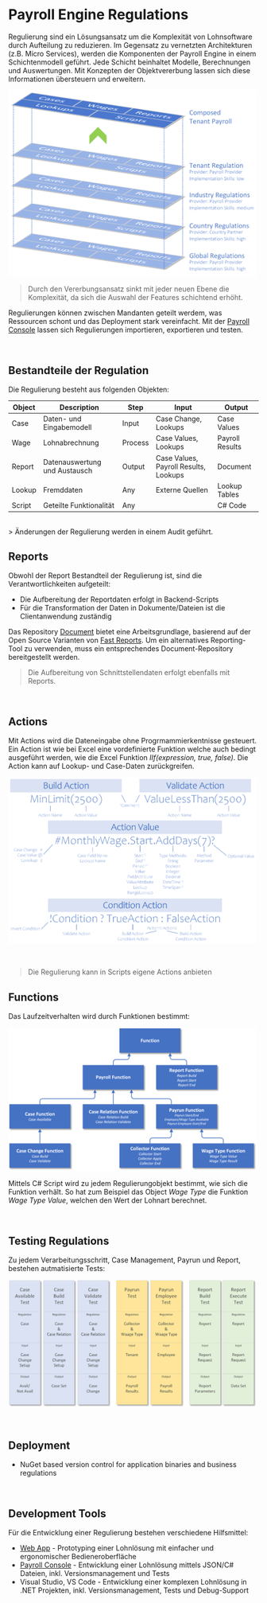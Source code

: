 # Payroll Engine Regulations
Regulierung sind ein Lösungsansatz um die Komplexität von Lohnsoftware durch Aufteilung zu reduzieren. Im Gegensatz zu vernetzten Architekturen (z.B. Micro Services), werden die Komponenten der Payroll Engine in einem Schichtenmodell geführt. Jede Schicht beinhaltet Modelle, Berechnungen und Auswertungen. Mit Konzepten der Objektvererbung lassen sich diese Informationen übersteuern und erweitern.

<p>
  <img src="Images\PayrollRegulations.png" style="max-width: 500px" alt="Payroll Regulations">
</p>

> Durch den Vererbungsansatz sinkt mit jeder neuen Ebene die Komplexität, da sich die Auswahl der Features schichtend erhöht.

Regulierungen können zwischen Mandanten geteilt werdem, was Ressourcen schont und das Deployment stark vereinfacht. Mit der [Payroll Console](https://github.com/Payroll-Engine/PayrollEngine.PayrollConsole) lassen sich Regulierungen importieren, exportieren und testen.

<br/>

## Bestandteile der Regulation
Die Regulierung besteht aus folgenden Objekten:

| Object    | Description                            | Step    | Input                  | Output          |
|--|--|--|--|--|
| Case      | Daten- und Eingabemodell               | Input   | Case Change, Lookups   | Case Values     |
| Wage      | Lohnabrechnung                         | Process | Case Values, Lookups   | Payroll Results |
| Report    | Datenauswertung und Austausch          | Output  | Case Values, Payroll Results, Lookups | Document |
| Lookup    | Fremddaten                             | Any     | Externe Quellen        | Lookup Tables   |
| Script    | Geteilte Funktionalität                | Any     |                        | C# Code         |
<br/>
> Änderungen der Regulierung werden in einem Audit geführt.

## Reports
Obwohl der Report Bestandteil der Regulierung ist, sind die Verantwortlichkeiten aufgeteilt:
- Die Aufbereitung der Reportdaten erfolgt in Backend-Scripts
- Für die Transformation der Daten in Dokumente/Dateien ist die Clientanwendung zuständig

Das Repository [Document](https://github.com/Payroll-Engine/PayrollEngine.Document) bietet eine Arbeitsgrundlage, basierend auf der Open Source Varianten von [Fast Reports](https://github.com/FastReports). Um ein alternatives Reporting-Tool zu verwenden, muss ein entsprechendes Document-Repository bereitgestellt werden.

> Die Aufbereitung von Schnittstellendaten erfolgt ebenfalls mit Reports.

<br/>

## Actions
Mit Actions wird die Dateneingabe ohne Progrmammierkentnisse gesteuert. Ein Action ist wie bei Excel eine vordefinierte Funktion welche auch bedingt ausgeführt werden, wie die Excel Funktion *IIf(expression, true, false)*. Die Action kann auf Lookup- und Case-Daten zurückgreifen.
<p>
  <img src="Images\CaseActions.png" style="max-width: 500px" alt="Payroll Regulations">
</p>

<br/>

> Die Regulierung kann in Scripts eigene Actions anbieten

## Functions
Das Laufzeitverhalten wird durch Funktionen bestimmt:
<p>
  <img src="Images\Functions.png" style="max-width: 500px" alt="Payroll Regulations">
</p>

Mittels C# Script wird zu jedem Regulierungobjekt bestimmt, wie sich die Funktion verhält. So hat zum Beispiel das Object *Wage Type* die Funktion *Wage Type Value*, welchen den Wert der Lohnart berechnet.

<br/>

## Testing Regulations
Zu jedem Verarbeitungsschritt, Case Management, Payrun und Report, bestehen autmatisierte Tests:
<p>
  <img src="Images\PayrollTesting.png" style="max-width: 500px" alt="Payroll Regulations">
</p>

<br/>

## Deployment
- NuGet based version control for application binaries and business regulations

<br/>

## Development Tools
Für die Entwicklung einer Regulierung bestehen verschiedene Hilfsmittel:
- [Web App](https://github.com/Payroll-Engine/PayrollEngine.WebApp) - Prototyping einer Lohnlösung mit einfacher und ergonomischer Bedieneroberfläche
- [Payroll Console](https://github.com/Payroll-Engine/PayrollEngine.PayrollConsole) - Entwicklung einer Lohnlösung mittels JSON/C# Dateien, inkl. Versionsmanagement und Tests
- Visual Studio, VS Code - Entwicklung einer komplexen Lohnlösung in .NET Projekten, inkl. Versionsmanagement, Tests und Debug-Support

